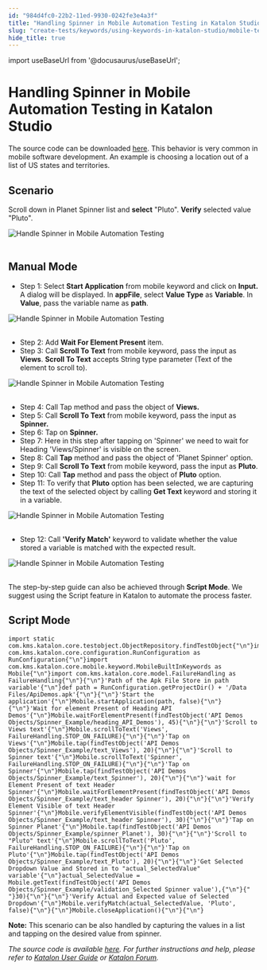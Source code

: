 ```yaml
---
id: "984d4fc0-22b2-11ed-9930-0242fe3e4a3f"
title: "Handling Spinner in Mobile Automation Testing in Katalon Studio"
slug: "create-tests/keywords/using-keywords-in-katalon-studio/mobile-testing/handling-spinner-in-mobile-automation-testing-in-katalon-studio"
hide_title: true
---
```

import useBaseUrl from '@docusaurus/useBaseUrl';


# <a id="id" class="anchor_top_offset"/><a id="ariaid-title1" class="anchor_top_offset"/>Handling Spinner in Mobile Automation Testing in <span xmlns="http://www.w3.org/1999/xhtml" className="ph">Katalon Studio</span> 

<p xmlns="http://www.w3.org/1999/xhtml" className="p">The source code can be downloaded <a className="xref j-external-link" href="https://github.com/katalon-studio/katalon-mobile-automation/blob/master/Data%20Files/ApiDemos.apk" target="_blank">here</a>.   This behavior is very common in mobile software development. An   example is choosing a location out of a list of US states and   territories.</p> 
    

## <a id="id_1" class="anchor_top_offset"/>Scenario

    
      
<p xmlns="http://www.w3.org/1999/xhtml" className="p">Scroll down in Planet Spinner list and <strong className="ph b">select</strong>   "Pluto". <strong className="ph b">Verify</strong> selected value "Pluto".</p> 
      
<p xmlns="http://www.w3.org/1999/xhtml" className="p">   <img className="image" src={useBaseUrl("https://github.com/katalon-studio/docs-images/raw/master/katalon-studio/tutorials/handle_spinner_mobile_automation_testing/Handle-spinner-in-Mobile-automation-test.png")} alt="Handle Spinner in Mobile Automation Testing" /><br /><br /> </p> 
    
  

## <a id="id_2" class="anchor_top_offset"/>Manual Mode

<ul xmlns="http://www.w3.org/1999/xhtml" className="ul"><li className="li">Step 1: Select <strong className="ph b">Start       Application</strong> from mobile keyword and click on     <strong className="ph b">Input.</strong> A dialog will be displayed. In     <strong className="ph b">appFile</strong>, select <strong className="ph b">Value Type</strong> as     <strong className="ph b">Variable</strong>. In <strong className="ph b">Value</strong>, pass the     variable name as <strong className="ph b">path</strong>.</li></ul> 
<p xmlns="http://www.w3.org/1999/xhtml" className="p">   <img className="image" src={useBaseUrl("https://github.com/katalon-studio/docs-images/raw/master/katalon-studio/tutorials/handle_spinner_mobile_automation_testing/Handle-spinner-in-Mobile-automation-test-1.png")} alt="Handle Spinner in Mobile Automation Testing" /><br /><br /> </p> 
<ul xmlns="http://www.w3.org/1999/xhtml" className="ul"><li className="li">Step 2: Add <strong className="ph b">Wait For Element Present</strong>     item.</li><li className="li">Step 3: Call <strong className="ph b">Scroll To Text</strong> from mobile     keyword, pass the input as <strong className="ph b">Views</strong>. <strong className="ph b">Scroll       To Text</strong> accepts String type parameter (Text of the element     to scroll to).</li></ul> 
<p xmlns="http://www.w3.org/1999/xhtml" className="p">   <img className="image" src={useBaseUrl("https://github.com/katalon-studio/docs-images/raw/master/katalon-studio/tutorials/handle_spinner_mobile_automation_testing/Handle-spinner-in-Mobile-automation-test-3.png")} alt="Handle Spinner in Mobile Automation Testing" /><br /><br /> </p> 
<ul xmlns="http://www.w3.org/1999/xhtml" className="ul"><li className="li">Step 4: Call Tap method and pass the object of     <strong className="ph b">Views.</strong>   </li><li className="li">Step 5: Call <strong className="ph b">Scroll To Text</strong> from mobile     keyword, pass the input as <strong className="ph b">Spinner.</strong>   </li><li className="li">Step 6: Tap on <strong className="ph b">Spinner.</strong>   </li><li className="li">Step 7: Here in this step after tapping on 'Spinner' we need to     wait for Heading 'Views/Spinner' is visible on the screen.</li><li className="li">Step 8: Call <strong className="ph b">Tap</strong> method and pass the object of     'Planet Spinner' option.</li><li className="li">Step 9: Call <strong className="ph b">Scroll To Text</strong> from mobile     keyword, pass the input as <strong className="ph b">Pluto</strong>.</li><li className="li">Step 10: Call <strong className="ph b">Tap</strong> method and pass the object     of <strong className="ph b">Pluto</strong> option.</li><li className="li">Step 11: To verify that <strong className="ph b">Pluto</strong> option has been     selected, we are capturing the text of the selected object by     calling <strong className="ph b">Get Text</strong> keyword and storing it in a     variable.</li></ul> 
<p xmlns="http://www.w3.org/1999/xhtml" className="p">   <img className="image" src={useBaseUrl("https://github.com/katalon-studio/docs-images/raw/master/katalon-studio/tutorials/handle_spinner_mobile_automation_testing/Handle-spinner-in-Mobile-automation-test-11.png")} alt="Handle Spinner in Mobile Automation Testing" /><br /><br /> </p> 
<ul xmlns="http://www.w3.org/1999/xhtml" className="ul"><li className="li">Step 12: Call <strong className="ph b">'Verify Match'</strong> keyword to     validate whether the value stored a variable is matched with the     expected result.</li></ul> 
<p xmlns="http://www.w3.org/1999/xhtml" className="p">   <img className="image" src={useBaseUrl("https://github.com/katalon-studio/docs-images/raw/master/katalon-studio/tutorials/handle_spinner_mobile_automation_testing/Handle-spinner-in-Mobile-automation-test-12.png")} alt="Handle Spinner in Mobile Automation Testing" /><br /><br /> </p> 
<p xmlns="http://www.w3.org/1999/xhtml" className="p">The step-by-step guide can also be achieved through   <strong className="ph b">Script Mode</strong>. We suggest using the Script feature   in Katalon to automate the process faster.</p> 

## <a id="id_3" class="anchor_top_offset"/>Script Mode

<pre xmlns="http://www.w3.org/1999/xhtml" className="pre codeblock"><code>import static com.kms.katalon.core.testobject.ObjectRepository.findTestObject{"\n"}import com.kms.katalon.core.configuration.RunConfiguration as RunConfiguration{"\n"}import com.kms.katalon.core.mobile.keyword.MobileBuiltInKeywords as Mobile{"\n"}import com.kms.katalon.core.model.FailureHandling as FailureHandling{"\n"}{"\n"}'Path of the Apk File Store in path variable'{"\n"}def path = RunConfiguration.getProjectDir() + '/Data Files/ApiDemos.apk'{"\n"}{"\n"}'Start the application'{"\n"}Mobile.startApplication(path, false){"\n"}{"\n"}'Wait for element Present of Heading API Demos'{"\n"}Mobile.waitForElementPresent(findTestObject('API Demos Objects/Spinner_Example/heading_API_Demos'), 45){"\n"}{"\n"}'Scroll to Views text'{"\n"}Mobile.scrollToText('Views', FailureHandling.STOP_ON_FAILURE){"\n"}{"\n"}'Tap on Views'{"\n"}Mobile.tap(findTestObject('API Demos Objects/Spinner_Example/text_Views'), 20){"\n"}{"\n"}'Scroll to Spinner text'{"\n"}Mobile.scrollToText('Spinner', FailureHandling.STOP_ON_FAILURE){"\n"}{"\n"}'Tap on Spinner'{"\n"}Mobile.tap(findTestObject('API Demos Objects/Spinner_Example/text_Spinner'), 20){"\n"}{"\n"}'wait for Element Present of text Header Spinner'{"\n"}Mobile.waitForElementPresent(findTestObject('API Demos Objects/Spinner_Example/text_header Spinner'), 20){"\n"}{"\n"}'Verify Element Visible of text Header Spinner'{"\n"}Mobile.verifyElementVisible(findTestObject('API Demos Objects/Spinner_Example/text_header Spinner'), 30){"\n"}{"\n"}'Tap on Spinner Planet'{"\n"}Mobile.tap(findTestObject('API Demos Objects/Spinner_Example/spinner_Planet'), 30){"\n"}{"\n"}'Scroll to "Pluto" text'{"\n"}Mobile.scrollToText('Pluto', FailureHandling.STOP_ON_FAILURE){"\n"}{"\n"}'Tap on Pluto'{"\n"}Mobile.tap(findTestObject('API Demos Objects/Spinner_Example/text_Pluto'), 20){"\n"}{"\n"}'Get Selected Dropdown Value and Stored in to "actual_SelectedValue" variable'{"\n"}actual_SelectedValue = Mobile.getText(findTestObject('API Demos Objects/Spinner_Example/validation_Selected Spinner value'),{"\n"}{"    "}30){"\n"}{"\n"}'Verify Actual and Expected value of Selected Dropdown'{"\n"}Mobile.verifyMatch(actual_SelectedValue, 'Pluto', false){"\n"}{"\n"}Mobile.closeApplication(){"\n"}{"\n"}</code></pre> 
<p xmlns="http://www.w3.org/1999/xhtml" className="p">   <strong className="ph b">Note:</strong> This scenario can be also handled by   capturing the values in a list and tapping on the desired value   from spinner.</p> 
<p xmlns="http://www.w3.org/1999/xhtml" className="p">   <em className="ph i">The source code is available <a className="xref j-external-link" href="https://github.com/katalon-studio/katalon-mobile-automation" target="_blank">here</a>.     For further instructions and help, please refer to <a className="xref" href="#">Katalon User Guide</a> or <a className="xref j-external-link" href="https://forum.katalon.com/" target="_blank">Katalon Forum</a>.</em> </p> 
